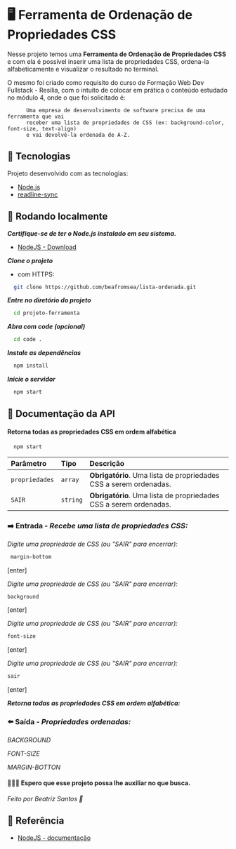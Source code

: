 # 🖥️  Ferramenta de Ordenação de Propriedades CSS

Nesse projeto temos uma **Ferramenta de Ordenação de Propriedades CSS** e com ela é possível inserir uma lista de propriedades CSS, ordena-la alfabeticamente e visualizar o resultado no terminal.

O mesmo foi criado como requisito do curso de Formação Web Dev Fullstack - Resilia, com o intuito de colocar em prática o conteúdo estudado no módulo 4, onde o que foi solicitado é:

          Uma empresa de desenvolvimento de software precisa de uma ferramenta que vai
          receber uma lista de propriedades de CSS (ex: background-color, font-size, text-align)
          e vai devolvê-la ordenada de A-Z.


## 🚀 Tecnologias
Projeto desenvolvido com as tecnologias:

- [Node.js](https://nodejs.org/en/)
- [readline-sync](https://www.npmjs.com/package/readline-sync)

## 📍 Rodando localmente
***Certifique-se de ter o Node.js instalado em seu sistema.***
 - [NodeJS - Download](https://nodejs.org/pt-br/download)

***Clone o projeto***
 - com HTTPS:
```bash
  git clone https://github.com/beafromsea/lista-ordenada.git
```

***Entre no diretório do projeto***

```bash
  cd projeto-ferramenta
```

***Abra com code (opcional)***

```bash
  cd code .
```

***Instale as dependências***

```bash
  npm install
```

***Inicie o servidor***

```bash
  npm start
```


## 📄 Documentação da API

#### Retorna todas as propriedades CSS em ordem alfabética

```bash
  npm start
```

| Parâmetro   | Tipo       | Descrição                           |
| :---------- | :--------- | :---------------------------------- |
| `propriedades` | `array` | **Obrigatório**. Uma lista de propriedades CSS a serem ordenadas. |
| `SAIR` | `string` | **Obrigatório**. Uma lista de propriedades CSS a serem ordenadas. |


### ➡️ Entrada - ***Recebe uma lista de propriedades CSS:***

*Digite uma propriedade de CSS (ou "SAIR" para encerrar):*
```bash
 margin-bottom   
```
[enter]

*Digite uma propriedade de CSS (ou "SAIR" para encerrar):*
```bash
background
```
[enter]

*Digite uma propriedade de CSS (ou "SAIR" para encerrar):*
```bash
font-size 
```
[enter]

*Digite uma propriedade de CSS (ou "SAIR" para encerrar):*
```bash
sair
```
[enter]

***Retorna todas as propriedades CSS em ordem alfabética:***

### ⬅️ Saída - ***Propriedades ordenadas:***

*BACKGROUND*

*FONT-SIZE*

*MARGIN-BOTTON*

#### 🎉🎉🎉 Espero que esse projeto possa lhe auxiliar no que busca.

*Feito por Beatriz Santos 🖤*

## 📖 Referência

 - [NodeJS - documentação](https://nodejs.org/en/docs)
